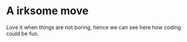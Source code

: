 # A irksome move
Love it when things are not boring, hence we can see here how coding could be fun.

